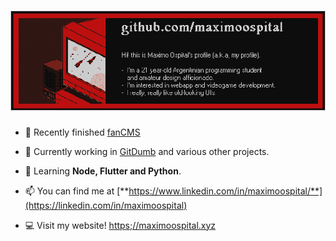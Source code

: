 # ![header](https://raw.githubusercontent.com/maximoospital/maximoospital/main/header.png) 

- 🧿 Recently finished [fanCMS](https://github.com/maximoospital/fanCMS)

- 🔭 Currently working in [GitDumb](https://github.com/maximoospital/gitdumb) and various other projects.

- 🌱 Learning **Node, Flutter and Python**.

- 📫 You can find me at [**https://www.linkedin.com/in/maximoospital/**](https://linkedin.com/in/maximoospital)

- 💻 Visit my website! [https;//maximoospital.xyz](https://maximoospital.xyz)
